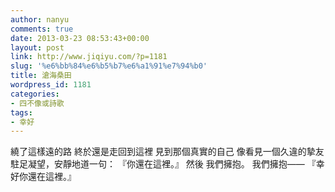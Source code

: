```yaml
---
author: nanyu
comments: true
date: 2013-03-23 08:53:43+00:00
layout: post
link: http://www.jiqiyu.com/?p=1181
slug: '%e6%bb%84%e6%b5%b7%e6%a1%91%e7%94%b0'
title: 滄海桑田
wordpress_id: 1181
categories:
- 四不像或詩歌
tags:
- 幸好
---
```


繞了這樣遠的路
終於還是走回到這裡
見到那個真實的自己
像看見一個久違的摯友
駐足凝望，安靜地道一句：
『你還在這裡。』
然後
我們擁抱。
我們擁抱——
『幸好你還在這裡。』
